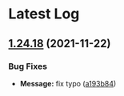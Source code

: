 # Latest Log 

## [1.24.18](https://github.com/alibaba-fusion/next/compare/1.24.17...1.24.18) (2021-11-22)


### Bug Fixes

* **Message:** fix typo ([a193b84](https://github.com/alibaba-fusion/next/commit/a193b84))


